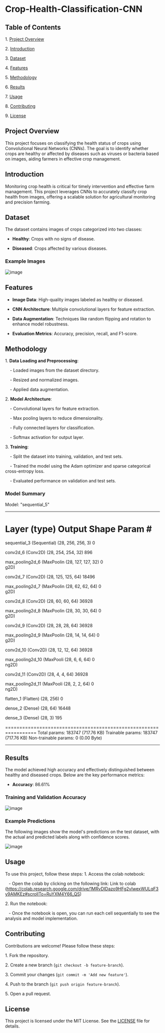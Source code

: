 # Crop-Health-Classification-CNN

## Table of Contents

1\. [Project Overview](#project-overview)

2\. [Introduction](#introduction)

3\. [Dataset](#dataset)

4\. [Features](#features)

5\. [Methodology](#methodology)

6\. [Results](#results)

7\. [Usage](#usage)

8\. [Contributing](#contributing)

9\. [License](#license)

## Project Overview

This project focuses on classifying the health status of crops using Convolutional Neural Networks (CNNs). The goal is to identify whether crops are healthy or affected by diseases such as viruses or bacteria based on images, aiding farmers in effective crop management.

## Introduction

Monitoring crop health is critical for timely intervention and effective farm management. This project leverages CNNs to accurately classify crop health from images, offering a scalable solution for agricultural monitoring and precision farming.

## Dataset

The dataset contains images of crops categorized into two classes:

- **Healthy**: Crops with no signs of disease.

- **Diseased**: Crops affected by various diseases.

### Example Images

![image](https://github.com/Sahilwarudkar27/Crop-Health-Classification-CNN/assets/99885674/7bfdec11-6b9b-4d05-8d9e-a32b00d96d4f)

## Features

- **Image Data**: High-quality images labeled as healthy or diseased.

- **CNN Architecture**: Multiple convolutional layers for feature extraction.

- **Data Augmentation**: Techniques like random flipping and rotation to enhance model robustness.

- **Evaluation Metrics**: Accuracy, precision, recall, and F1-score.

## Methodology

1\. **Data Loading and Preprocessing**:

    - Loaded images from the dataset directory.

    - Resized and normalized images.

    - Applied data augmentation.

2\. **Model Architecture**:

    - Convolutional layers for feature extraction.

    - Max pooling layers to reduce dimensionality.

    - Fully connected layers for classification.

    - Softmax activation for output layer.

3\. **Training**:

    - Split the dataset into training, validation, and test sets.

    - Trained the model using the Adam optimizer and sparse categorical cross-entropy loss.

    - Evaluated performance on validation and test sets.

### Model Summary

Model: "sequential_5"
_________________________________________________________________
 Layer (type)                Output Shape              Param #   
=================================================================
 sequential_3 (Sequential)   (28, 256, 256, 3)         0         
                                                                 
 conv2d_6 (Conv2D)           (28, 254, 254, 32)        896       
                                                                 
 max_pooling2d_6 (MaxPoolin  (28, 127, 127, 32)        0         
 g2D)                                                            
                                                                 
 conv2d_7 (Conv2D)           (28, 125, 125, 64)        18496     
                                                                 
 max_pooling2d_7 (MaxPoolin  (28, 62, 62, 64)          0         
 g2D)                                                            
                                                                 
 conv2d_8 (Conv2D)           (28, 60, 60, 64)          36928     
                                                                 
 max_pooling2d_8 (MaxPoolin  (28, 30, 30, 64)          0         
 g2D)                                                            
                                                                 
 conv2d_9 (Conv2D)           (28, 28, 28, 64)          36928     
                                                                 
 max_pooling2d_9 (MaxPoolin  (28, 14, 14, 64)          0         
 g2D)                                                            
                                                                 
 conv2d_10 (Conv2D)          (28, 12, 12, 64)          36928     
                                                                 
 max_pooling2d_10 (MaxPooli  (28, 6, 6, 64)            0         
 ng2D)                                                           
                                                                 
 conv2d_11 (Conv2D)          (28, 4, 4, 64)            36928     
                                                                 
 max_pooling2d_11 (MaxPooli  (28, 2, 2, 64)            0         
 ng2D)                                                           
                                                                 
 flatten_1 (Flatten)         (28, 256)                 0         
                                                                 
 dense_2 (Dense)             (28, 64)                  16448     
                                                                 
 dense_3 (Dense)             (28, 3)                   195       
                                                                 
=================================================================
Total params: 183747 (717.76 KB)
Trainable params: 183747 (717.76 KB)
Non-trainable params: 0 (0.00 Byte)
_________________________________________________________________

## Results

The model achieved high accuracy and effectively distinguished between healthy and diseased crops. Below are the key performance metrics:

- **Accuracy**: 86.61%

### Training and Validation Accuracy

![image](https://github.com/Sahilwarudkar27/Crop-Health-Classification-CNN/assets/99885674/07b0b94c-9b08-4583-9aaa-4441ed3fb6b8)


### Example Predictions

The following images show the model's predictions on the test dataset, with the actual and predicted labels along with confidence scores.

![image](https://github.com/Sahilwarudkar27/Crop-Health-Classification-CNN/assets/99885674/8ec9be1e-1302-4acd-881f-d32896c013cd)


## Usage

To use this project, follow these steps:
1\. Access the colab notebook:

   - Open the colab by clicking on the following link: Link to colab (https://colab.research.google.com/drive/1MRvDIDazo9HFg2vIwexWULqF3y9AMKEz#scrollTo=RuYXM4Y66_QS)

2\. Run the notebook:

   - Once the notebook is open, you can run each cell sequentially to see the analysis and model implementation.

## Contributing

Contributions are welcome! Please follow these steps:

1\. Fork the repository.

2\. Create a new branch (`git checkout -b feature-branch`).

3\. Commit your changes (`git commit -m 'Add new feature'`).

4\. Push to the branch (`git push origin feature-branch`).

5\. Open a pull request.

## License

This project is licensed under the MIT License. See the [LICENSE](LICENSE) file for details.
